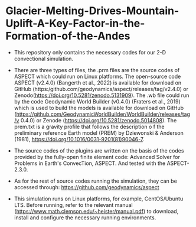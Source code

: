 # Glacier-Melting-Drives-Mountain-Uplift-A-Key-Factor-in-the-Formation-of-the-Andes

* This repository only contains the necessary codes for our 2-D convectional simulation. 

* There are three types of files, the .prm files are the source codes of ASPECT which could run on Linux platforms. The open-source code ASPECT (v2.4.0) (Bangerth et al., 2022) is available for download on GitHub (https:/github.com/geodynamics/aspect/releases/tag/v2.4.0) or Zenodo(https://doi.org/10.5281/zenodo.5131909). The .wb file could run by the code Geodynamic World Builder (v0.4.0) (Fraters et al., 2019) which is used to build the models is available for download on GitHub (https://github.com/GeodynamicWorldBuilder/WorldBuilder/releases/tag/v
0.4.0) or Zenode (https://doi.org/10.5281/zenodo.5014808). The prem.txt is a gravity profile that follows the description o f the preliminary reference Earth model (PREM) by Dziewonski & Anderson (1981), https://doi.org/10.1016/0031-9201(81)90046-7.

* The source codes of the plugins are written on the basis of the codes provided by the fully-open finite element code: Advanced Solver for Problems in Earth's ConvecTion, ASPECT. And tested with the ASPECT-2.3.0.

* As for the rest of source codes running the simulation, they can be accessed through: https://github.com/geodynamics/aspect
  
* This simulation runs on Linux platforms, for example, CentOS/Ubuntu LTS. Before running, refer to the relevant manual (https://www.math.clemson.edu/~heister/manual.pdf) to download, install and configure the necessary running environments.

